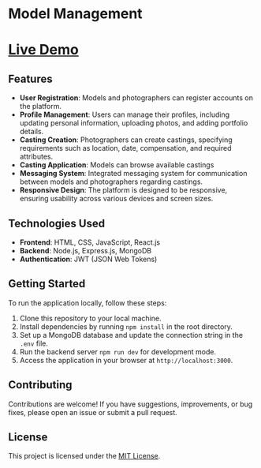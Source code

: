 # Model Management

# [Live Demo](https://kf-model-management.onrender.com/)

## Features

- **User Registration**: Models and photographers can register accounts on the platform.
- **Profile Management**: Users can manage their profiles, including updating personal information, uploading photos, and adding portfolio details.
- **Casting Creation**: Photographers can create castings, specifying requirements such as location, date, compensation, and required attributes.
- **Casting Application**: Models can browse available castings
- **Messaging System**: Integrated messaging system for communication between models and photographers regarding castings.
- **Responsive Design**: The platform is designed to be responsive, ensuring usability across various devices and screen sizes.

## Technologies Used

- **Frontend**: HTML, CSS, JavaScript, React.js
- **Backend**: Node.js, Express.js, MongoDB
- **Authentication**: JWT (JSON Web Tokens)

## Getting Started

To run the application locally, follow these steps:

1. Clone this repository to your local machine.
2. Install dependencies by running `npm install` in the root directory.
3. Set up a MongoDB database and update the connection string in the `.env` file.
4. Run the backend server `npm run dev` for development mode.
5. Access the application in your browser at `http://localhost:3000`.

## Contributing

Contributions are welcome! If you have suggestions, improvements, or bug fixes, please open an issue or submit a pull request.

## License

This project is licensed under the [MIT License](LICENSE).
